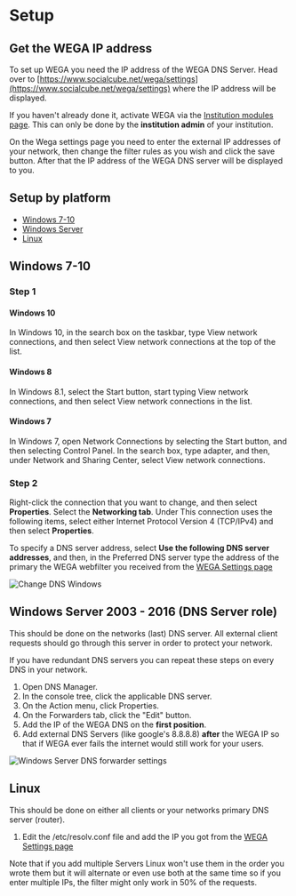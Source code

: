 # Setup

## Get the WEGA IP address
To set up WEGA you need the IP address of the WEGA DNS Server. Head over to [https://www.socialcube.net/wega/settings](https://www.socialcube.net/wega/settings) where the IP address will be displayed.

If you haven't already done it, activate WEGA via the [Institution modules page](https://socialcube.net/institution/modules). This can only be done by the **institution admin** of your institution.

On the Wega settings page you need to enter the external IP addresses of your network, then change the filter rules as you wish and click the save button. After that the IP address of the WEGA DNS server will be displayed to you.

## Setup by platform
* [Windows 7-10](#windows)
* [Windows Server](#windowsserver)
* [Linux](#linux)

## <a id="windows"></a>Windows 7-10

### Step 1

#### Windows 10
In Windows 10, in the search box on the taskbar, type View network connections, and then select View network connections at the top of the list.

#### Windows 8
In Windows 8.1, select the Start button, start typing View network connections, and then select View network connections in the list.

#### Windows 7
In Windows 7, open Network Connections by selecting the Start button, and then selecting Control Panel. In the search box, type adapter, and then, under Network and Sharing Center, select View network connections.

### Step 2
Right-click the connection that you want to change, and then select **Properties**.
Select the **Networking tab**. Under This connection uses the following items, select either Internet Protocol Version 4 (TCP/IPv4) and then select **Properties**.

To specify a DNS server address, select **Use the following DNS server addresses**, and then, in the Preferred DNS server type the address of the primary the WEGA webfilter you received from the [WEGA Settings page](https://www.socialcube.net/wega/settings)

![Change DNS Windows](https://www.pictshare.net/461d17df4f.png)

## <a id="windowsserver"></a>Windows Server 2003 - 2016 (DNS Server role)
This should be done on the networks (last) DNS server. All external client requests should go through this server in order to protect your network.

If you have redundant DNS servers you can repeat these steps on every DNS in your network.

1. Open DNS Manager.
2. In the console tree, click the applicable DNS server.
3. On the Action menu, click Properties.
4. On the Forwarders tab, click the "Edit" button.
5. Add the IP of the WEGA DNS on the **first position**.
6. Add external DNS Servers (like google's 8.8.8.8) **after** the WEGA IP so that if WEGA ever fails the internet would still work for your users.

![Windows Server DNS forwarder settings](https://www.pictshare.net/5a26926752.jpg)


## <a id="linux"></a>Linux
This should be done on either all clients or your networks primary DNS server (router).

1. Edit the /etc/resolv.conf file and add the IP you got from the [WEGA Settings page](https://www.socialcube.net/wega/settings)

Note that if you add multiple Servers Linux won't use them in the order you wrote them but it will alternate or even use both at the same time so if you enter multiple IPs, the filter might only work in 50% of the requests.